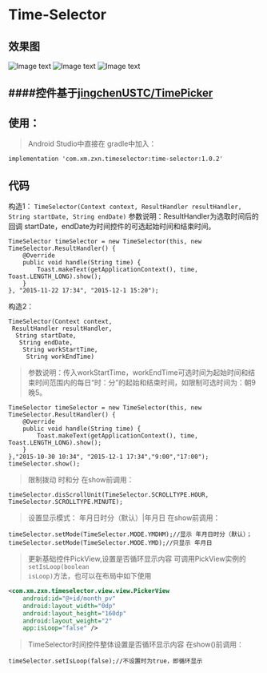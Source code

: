 # Time-Selector

## 效果图
![Image text](https://github.com/zhang721688/Time-Selector/blob/master/image/image01.png)
![Image text](https://github.com/zhang721688/Time-Selector/blob/master/image/image02.png)
![Image text](https://github.com/zhang721688/Time-Selector/blob/master/image/image03.png)


####控件基于[jingchenUSTC/TimePicker](https://github.com/jingchenUSTC/TimePicker "感谢jingchenUSTC" )
---


## 使用：
>Android Studio中直接在 gradle中加入：
```
implementation 'com.xm.zxn.timeselector:time-selector:1.0.2'
```

## 代码
构造1：
`TimeSelector(Context context, ResultHandler resultHandler, String startDate, String endDate)`
参数说明：ResultHandler为选取时间后的回调 startDate，endDate为时间控件的可选起始时间和结束时间。
```
TimeSelector timeSelector = new TimeSelector(this, new TimeSelector.ResultHandler() {
    @Override
    public void handle(String time) {
        Toast.makeText(getApplicationContext(), time, Toast.LENGTH_LONG).show();
    }
}, "2015-11-22 17:34", "2015-12-1 15:20");
```

构造2：
```
TimeSelector(Context context,
 ResultHandler resultHandler,
  String startDate,
   String endDate,
    String workStartTime,
     String workEndTime)
```
>参数说明：传入workStartTime，workEndTime可选时间为起始时间和结束时间范围内的每日“时：分”的起始和结束时间，如限制可选时间为：朝9晚5。
```
TimeSelector timeSelector = new TimeSelector(this, new TimeSelector.ResultHandler() {
	@Override
	public void handle(String time) {
    	Toast.makeText(getApplicationContext(), time, Toast.LENGTH_LONG).show();
	}
},"2015-10-30 10:34", "2015-12-1 17:34","9:00","17:00");
timeSelector.show();
```

>限制拨动 时和分
在show前调用：     
```
timeSelector.disScrollUnit(TimeSelector.SCROLLTYPE.HOUR, TimeSelector.SCROLLTYPE.MINUTE);
 ```
>设置显示模式： 年月日时分（默认）|年月日
在show前调用：
```
timeSelector.setMode(TimeSelector.MODE.YMDHM);//显示 年月日时分（默认）；
timeSelector.setMode(TimeSelector.MODE.YMD);//只显示 年月日
```

>更新基础控件PickView,设置是否循环显示内容
可调用PickView实例的<code>setIsLoop(boolean isLoop)</code>方法，也可以在布局中如下使用
```xml
<com.xm.zxn.timeselector.view.view.PickerView
    android:id="@+id/month_pv"
    android:layout_width="0dp"
    android:layout_height="160dp"
    android:layout_weight="2"
    app:isLoop="false" /> 
```            
>TimeSelector时间控件整体设置是否循环显示内容
在show()前调用：
        
```
timeSelector.setIsLoop(false);//不设置时为true，即循环显示
```



